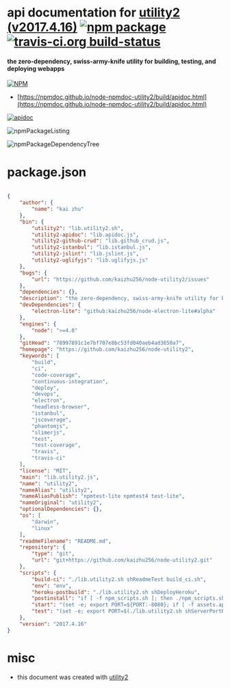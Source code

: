 # api documentation for  [utility2 (v2017.4.16)](https://github.com/kaizhu256/node-utility2)  [![npm package](https://img.shields.io/npm/v/npmdoc-utility2.svg?style=flat-square)](https://www.npmjs.org/package/npmdoc-utility2) [![travis-ci.org build-status](https://api.travis-ci.org/npmdoc/node-npmdoc-utility2.svg)](https://travis-ci.org/npmdoc/node-npmdoc-utility2)
#### the zero-dependency, swiss-army-knife utility for building, testing, and deploying webapps

[![NPM](https://nodei.co/npm/utility2.png?downloads=true&downloadRank=true&stars=true)](https://www.npmjs.com/package/utility2)

- [https://npmdoc.github.io/node-npmdoc-utility2/build/apidoc.html](https://npmdoc.github.io/node-npmdoc-utility2/build/apidoc.html)

[![apidoc](https://npmdoc.github.io/node-npmdoc-utility2/build/screenCapture.buildCi.browser.%252Ftmp%252Fbuild%252Fapidoc.html.png)](https://npmdoc.github.io/node-npmdoc-utility2/build/apidoc.html)

![npmPackageListing](https://npmdoc.github.io/node-npmdoc-utility2/build/screenCapture.npmPackageListing.svg)

![npmPackageDependencyTree](https://npmdoc.github.io/node-npmdoc-utility2/build/screenCapture.npmPackageDependencyTree.svg)



# package.json

```json

{
    "author": {
        "name": "kai zhu"
    },
    "bin": {
        "utility2": "lib.utility2.sh",
        "utility2-apidoc": "lib.apidoc.js",
        "utility2-github-crud": "lib.github_crud.js",
        "utility2-istanbul": "lib.istanbul.js",
        "utility2-jslint": "lib.jslint.js",
        "utility2-uglifyjs": "lib.uglifyjs.js"
    },
    "bugs": {
        "url": "https://github.com/kaizhu256/node-utility2/issues"
    },
    "dependencies": {},
    "description": "the zero-dependency, swiss-army-knife utility for building, testing, and deploying webapps",
    "devDependencies": {
        "electron-lite": "github:kaizhu256/node-electron-lite#alpha"
    },
    "engines": {
        "node": ">=4.0"
    },
    "gitHead": "78997891c1e7bf707e8bc53fd040aeb4ad3650a7",
    "homepage": "https://github.com/kaizhu256/node-utility2",
    "keywords": [
        "build",
        "ci",
        "code-coverage",
        "continuous-integration",
        "deploy",
        "devops",
        "electron",
        "headless-browser",
        "istanbul",
        "jscoverage",
        "phantomjs",
        "slimerjs",
        "test",
        "test-coverage",
        "travis",
        "travis-ci"
    ],
    "license": "MIT",
    "main": "lib.utility2.js",
    "name": "utility2",
    "nameAlias": "utility2",
    "nameAliasPublish": "npmtest-lite npmtest4 test-lite",
    "nameOriginal": "utility2",
    "optionalDependencies": {},
    "os": [
        "darwin",
        "linux"
    ],
    "readmeFilename": "README.md",
    "repository": {
        "type": "git",
        "url": "git+https://github.com/kaizhu256/node-utility2.git"
    },
    "scripts": {
        "build-ci": "./lib.utility2.sh shReadmeTest build_ci.sh",
        "env": "env",
        "heroku-postbuild": "./lib.utility2.sh shDeployHeroku",
        "postinstall": "if [ -f npm_scripts.sh ]; then ./npm_scripts.sh postinstall; fi",
        "start": "(set -e; export PORT=${PORT:-8080}; if [ -f assets.app.js ]; then node assets.app.js; exit; fi; export npm_config_mode_auto_restart=1; ./lib.utility2.sh shRun shIstanbulCover test.js)",
        "test": "(set -e; export PORT=$(./lib.utility2.sh shServerPortRandom); export PORT_REPL=$(./lib.utility2.sh shServerPortRandom); export npm_config_mode_auto_restart=1; ./lib.utility2.sh test test.js)"
    },
    "version": "2017.4.16"
}
```



# misc
- this document was created with [utility2](https://github.com/kaizhu256/node-utility2)
